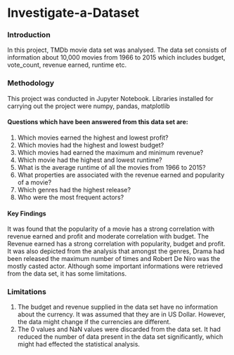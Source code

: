 # Investigate-a-Dataset

### Introduction

In this project, TMDb movie data set was analysed. The data set consists of information about 10,000 movies from 1966 to 2015 which includes budget, vote_count, revenue earned, runtime etc.

### Methodology

This project was conducted in Jupyter Notebook. Libraries installed for carrying out the project were
numpy, pandas, matplotlib

#### Questions which have been answered from this data set are:
1. Which movies earned the highest and lowest profit?
2. Which movies had the highest and lowest budget?
3. Which movies had earned the maximum and minimum revenue?
4. Which movie had the highest and lowest runtime?
5. What is the average runtime of all the movies from 1966 to 2015?
6. What properties are associated with the revenue earned and popularity of a movie?
7. Which genres had the highest release?
8. Who were the most frequent actors?

#### Key Findings
It was found that the popularity of a movie has a strong correlation with revenue earned and profit and moderate correlation with budget. The Revenue earned has a strong correlation with popularity, budget and profit. It was also depicted from the analysis that amongst the genres, Drama had been released the maximum number of times and Robert De Niro was the mostly casted actor.
Although some important informations were retrieved from the data set, it has some limitations.

### Limitations
1. The budget and revenue supplied in the data set have no information about the currency. It was assumed that they are in US Dollar. However, the data might change if the currencies are different. 
2. The 0 values and NaN values were discarded from the data set. It had reduced the number of data present in the data set significantly, which might had effected the statistical analysis.
